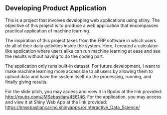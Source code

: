 ## Developing Product Application

This is a project that involves developing web applications using shiny. The objective of this project is to produce a web application that encompasses practical application of machine learning. 

The inspiration of this project takes from the ERP software in which users do all of their daily activities inside the system. Here, I created a calculator-like application where users alike can run machine learning at ease and see the results without having to do the coding part. 

The application only runs built-in dataset. For future development, I want to make machine learning more accessible to all users by allowing them to upload data and have the system itself do the processing, running, and finally giving results. 

For the slide pitch, you may access and view it in Rpubs at the link provided: http://rpubs.com/JMSebastian/456146. 
For the application, you may access and view it at Shiny Web App at the link provided: https://jmsebastiancarino.shinyapps.io/Interactive_Data_Science/
